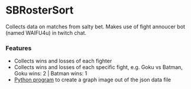 # SBRosterSort
Collects data on matches from salty bet. Makes use of fight annoucer bot (named WAIFU4u) in twitch chat.

### Features
- Collects wins and losses of each fighter
- Collects wins and losses of each specific fight, e.g. Goku vs Batman, Goku wins: 2 | Batman wins: 1  
- [Python program](SBRosterSort/SBGraph.py) to create a graph image out of the json data file
